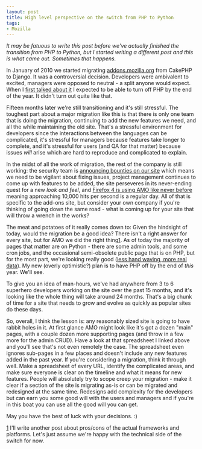```yaml
---
layout: post
title: High level perspective on the switch from PHP to Python
tags:
- Mozilla
---
```

<em>It may be fatuous to write this post before we've actually finished the
transition from PHP to Python, but I started writing a different post and this
is what came out.  Sometimes that happens.</em>

In January of 2010 we started migrating [addons.mozilla.org][1] from CakePHP to
Django.  It was a controversial decision.  Developers were ambivalent to
excited, managers were opposed to neutral - a split anyone would expect.  When I
[first talked about it][2] I expected to be able to turn off PHP by the end of
the year.  It didn't turn out quite like that.

Fifteen months later we're still transitioning and it's still stressful.  The
toughest part about a major migration like this is that there is only one team
that is doing the migration, continuing to add the new features we need, and all
the while maintaining the old site.  That's a stressful environment for
developers since the interactions between the languages can be complicated, it's
stressful for managers because features take longer to complete, and it's
stressful for users (and QA for that matter) because issues <em>will</em> arise
which are hard to reproduce and complicated to explain.

In the midst of all the work of migration, the rest of the company is still
working:  the security team is [announcing bounties on our site][3] which means
we need to be vigilant about fixing issues, project management continues to come
up with features to be added, the site perseveres in its never-ending quest for
a new <em>look and feel</em>, and [Firefox 4 is using AMO like never before][4]
meaning approaching 10,000 hits per second is a regular day.  All of that is
specific to the add-ons site, but consider your own company if you're thinking
of going down the same road - what is coming up for your site that will throw a
wrench in the works?

The meat and potatoes of it really comes down to:  Given the hindsight of today,
would the migration be a good idea?  There isn't a right answer for every site,
but for AMO we did the right thing[1].  As of today the majority of pages that
matter are on Python - there are some admin tools, and some cron jobs, and the
occasional semi-obsolete public page that is on PHP, but for the most part,
we're looking really good ([less hand waving, more real data][5]).  My new
(overly optimistic?) plan is to have PHP off by the end of <em>this</em> year.
We'll see.

To give you an idea of man-hours, we've had anywhere from 3 to 6 superhero
developers working on the site over the past 15 months, and it's looking like
the whole thing will take around 24 months.  That's a big chunk of time for a
site that needs to grow and evolve as quickly as popular sites do these
days.

So, overall, I think the lesson is: any reasonably sized site is going to have
rabbit holes in it.  At first glance AMO might look like it's got a dozen "main"
pages, with a couple dozen more supporting pages (and throw in a few more for
the admin CRUD).  Have a look at that spreadsheet I linked above and you'll see
that's not even remotely the case.  The spreadsheet even ignores sub-pages in a
few places and doesn't include any new features added in the past year.  If
you're considering a migration, think it through well.  Make a spreadsheet of
every URL, identify the complicated areas, and make sure everyone is clear on
the timeline and what it means for new features.  People will absolutely try to
scope creep your migration - make it clear if a section of the site is migrating
as-is or can be migrated and redesigned at the same time.  Redesigns add
complexity for the developers but can earn you some good will with the users and
managers and if you're in this boat you can use all the good will you can get.

May you have the best of luck with your decisions. :)

[1] I'll write another post about pros/cons of the actual frameworks and
platforms.  Let's just assume we're happy with the technical side of the switch
for now.

[1]: https://addons.mozilla.org
[2]: /blog/2009/11/17/amo-development-changes-in-2010/
[3]: http://blog.mozilla.com/security/2010/12/14/adding-web-applications-to-the-security-bug-bounty-program/
[4]: http://blog.mozilla.com/addons/2011/03/22/firefox-4-add-ons/
[5]: https://spreadsheets.google.com/ccc?key=0AgX-nlaDaTaBdGhVd3ZlU1ZySWRiNmZ4YmgxTkV6ZlE&hl=en
